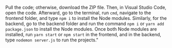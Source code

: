 Pull the code; otherwise, download the ZIP file.
Then, in Visual Studio Code, open the code. 
Afterward, go to the terminal, run `cmd`, navigate to the frontend folder, and type `npm i` to install the Node modules. 
Similarly,
for the backend, go to the backend folder and run the command `npm i` or `yarn add package.json` to install the Node modules. 
Once both Node modules are installed, run `yarn start` or `npm start` in the frontend, and in the backend, type `nodemon server.js` to run the projects."